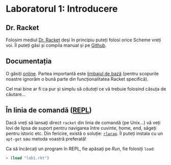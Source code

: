 # Laboratorul 1: Introducere

## Dr. Racket
Folosim mediul [Dr. Racket](http://racket-lang.org/download/) deși în principiu puteți folosi orice Scheme vreți voi. Îl puteți găsi și compila manual și pe [Github](https://github.com/plt/racket).

## Documentația
O găsiți [online](http://docs.racket-lang.org/). Partea importantă este [limbajul de bază](http://docs.racket-lang.org/reference/index.html) (pentru scopurile noastre ignorăm o bună parte din funcționalitatea Racket specifică).

Cel mai bine ar fi ca pur și simplu să *căutați* ce vă trebuie folosind căsuța de căutare...

## În linia de comandă ([REPL](http://en.wikipedia.org/wiki/Read%E2%80%93eval%E2%80%93print_loop))
Dacă vreți să lansați direct `racket` din linia de comandă (pe Unix...) vă veți lovi de lipsa de suport pentru navigarea între cuvinte, home, end, săgeți pentru istoric etc.
Din fericire, există o soluție: [`rlwrap`](http://freecode.com/projects/rlwrap). Îl puteți instala cu un `apt-get` sau metoda voastră preferată!

Ca să încărcați un program în REPL, fie apăsați pe *Run*, fie folosiți `load`:

```scheme
> (load "lab1.rkt")
```
        
